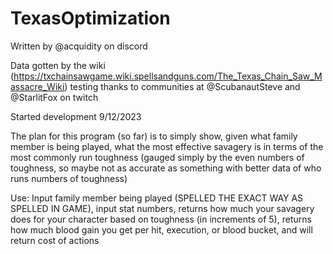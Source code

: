 # TexasOptimization
 
Written by @acquidity on discord

Data gotten by the wiki (https://txchainsawgame.wiki.spellsandguns.com/The_Texas_Chain_Saw_Massacre_Wiki) testing thanks to 
communities at @ScubanautSteve and @StarlitFox on twitch

Started development 9/12/2023

The plan for this program (so far) is to simply show, given what family member is being played, what the most effective savagery is
in terms of the most commonly run toughness (gauged simply by the even numbers of toughness, so maybe not as accurate as something
with better data of who runs numbers of toughness)

Use: Input family member being played (SPELLED THE EXACT WAY AS SPELLED IN GAME), input stat numbers, returns how much your savagery
does for your character based on toughness (in increments of 5), returns how much blood gain you get per hit, execution, or blood
bucket, and will return cost of actions
